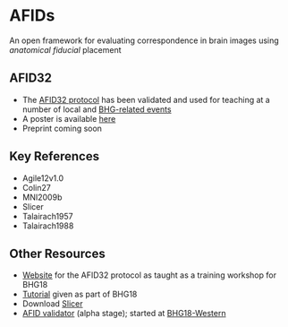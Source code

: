 # AFIDs

An open framework for evaluating correspondence in brain images using *anatomical fiducial* placement

## AFID32
* The [AFID32 protocol](protocol.md) has been validated and used for teaching at a number of local and [BHG-related events](https://github.com/jclauneuro/BHG18_landmarkprotocol)
* A poster is available [here](INCFwebsite.com)
* Preprint coming soon

## Key References
* Agile12v1.0
* Colin27
* MNI2009b
* Slicer
* Talairach1957
* Talairach1988

## Other Resources
* [Website](https://github.com/jclauneuro/BHG18_landmarkprotocol) for the AFID32 protocol as taught as a training workshop for BHG18
* [Tutorial](https://www.youtube.com/watch?v=huGtd19_uiM) given as part of BHG18
* Download [Slicer](https://www.slicer.org)
* [AFID validator](http://fidvalidator.pythonanywhere.com/vib1) (alpha stage); started at [BHG18-Western](https://github.com/BrainhackWestern/BrainhackWestern.github.io/wiki/projects#landmark-validator)
